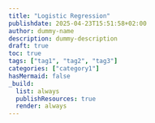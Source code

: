 ```yaml
---
title: "Logistic Regression"
publishdate: 2025-04-23T15:51:58+02:00
author: dummy-name
description: dummy-description
draft: true
toc: true
tags: ["tag1", "tag2", "tag3"]
categories: ["category1"]
hasMermaid: false
_build:
  list: always
  publishResources: true
  render: always
---
```

